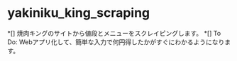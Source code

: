 # yakiniku_king_scraping
*[] 焼肉キングのサイトから値段とメニューをスクレイピングします。
*[] To Do: Webアプリ化して、簡単な入力で何円得したかがすぐにわかるようになります。
